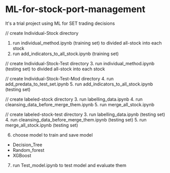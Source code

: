 # ML-for-stock-port-management
It's a trial project using ML for SET trading decisions

// create Individual-Stock directory
1. run individual_method.ipynb (training set) to divided all-stock into each stock
2. run add_indicators_to_all_stock.ipynb (training set)

// create Individual-Stock-Test directory 
3. run individual_method.ipynb (testing set) to divided all-stock into each stock

// create Individual-Stock-Test-Mod directory
4. run add_predata_to_test_set.ipynb
5. run add_indicators_to_all_stock.ipynb (testing set)

// create labeled-stock directory
3. run labelling_data.ipynb
4. run cleansing_data_before_merge_them.ipynb
5. run merge_all_stock.ipynb

// create labeled-stock-test directory
3. run labelling_data.ipynb (testing set)
4. run cleansing_data_before_merge_them.ipynb (testing set)
5. run merge_all_stock.ipynb (testing set)

6. choose model to train and save model
- Decision_Tree
- Random_forest
- XGBoost

7. run Test_model.ipynb to test model and evaluate them

